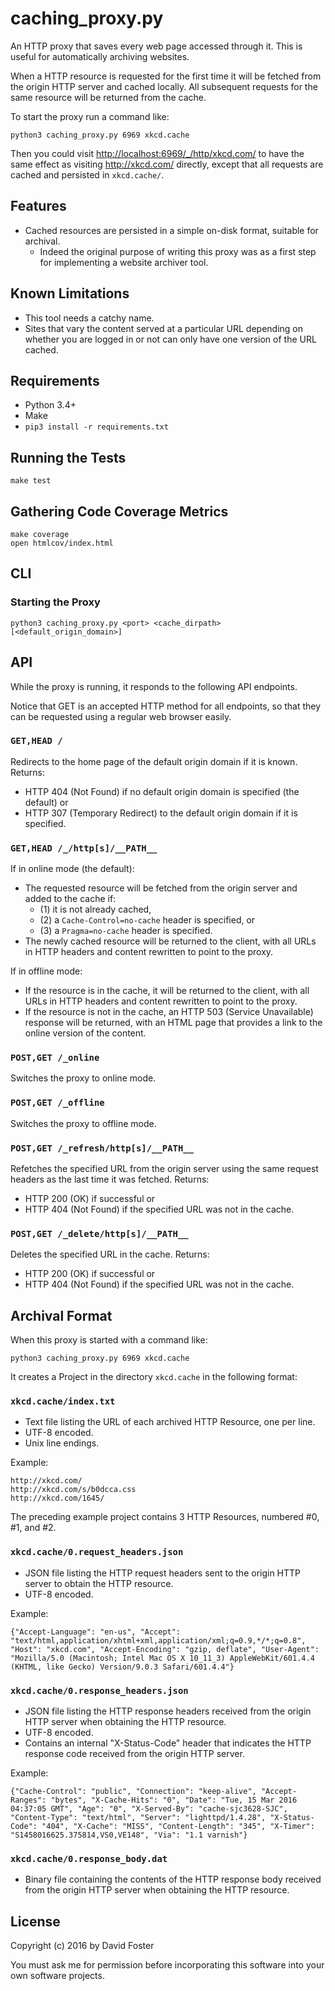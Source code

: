 # caching_proxy.py

An HTTP proxy that saves every web page accessed through it.
This is useful for automatically archiving websites.

When a HTTP resource is requested for the first time it will be fetched from the origin HTTP server and cached locally. All subsequent requests for the same resource will be returned from the cache.

To start the proxy run a command like:

```
python3 caching_proxy.py 6969 xkcd.cache
```

Then you could visit <http://localhost:6969/_/http/xkcd.com/> to have the same effect as visiting <http://xkcd.com/> directly, except that all requests are cached and persisted in `xkcd.cache/`.


## Features

* Cached resources are persisted in a simple on-disk format, suitable for archival.
    * Indeed the original purpose of writing this proxy was as a first step
      for implementing a website archiver tool.


## Known Limitations

* This tool needs a catchy name.
* Sites that vary the content served at a particular URL depending on whether you are logged in or not can only have one version of the URL cached.


## Requirements

* Python 3.4+
* Make
* `pip3 install -r requirements.txt`


## Running the Tests

```
make test
```


## Gathering Code Coverage Metrics

```
make coverage
open htmlcov/index.html
```


## CLI

### Starting the Proxy

```
python3 caching_proxy.py <port> <cache_dirpath> [<default_origin_domain>]
```


## API

While the proxy is running, it responds to the following API endpoints.

Notice that GET is an accepted HTTP method for all endpoints, so that they can be requested using a regular web browser easily.

### `GET,HEAD /`

Redirects to the home page of the default origin domain if it is known. Returns:

* HTTP 404 (Not Found) if no default origin domain is specified (the default) or
* HTTP 307 (Temporary Redirect) to the default origin domain if it is specified.

### `GET,HEAD /_/http[s]/__PATH__`

If in online mode (the default):

* The requested resource will be fetched from the origin server and added to the cache if:
    * (1) it is not already cached,
    * (2) a `Cache-Control=no-cache` header is specified, or
    * (3) a `Pragma=no-cache` header is specified.
* The newly cached resource will be returned to the client, with all URLs in HTTP headers and content rewritten to point to the proxy.

If in offline mode:

* If the resource is in the cache, it will be returned to the client, with all URLs in HTTP headers and content rewritten to point to the proxy.
* If the resource is not in the cache, an HTTP 503 (Service Unavailable) response will be returned, with an HTML page that provides a link to the online version of the content.

### `POST,GET /_online`

Switches the proxy to online mode.

### `POST,GET /_offline`

Switches the proxy to offline mode.

### `POST,GET /_refresh/http[s]/__PATH__`

Refetches the specified URL from the origin server using the same request headers as the last time it was fetched. Returns:

* HTTP 200 (OK) if successful or
* HTTP 404 (Not Found) if the specified URL was not in the cache.

### `POST,GET /_delete/http[s]/__PATH__`

Deletes the specified URL in the cache. Returns:

* HTTP 200 (OK) if successful or
* HTTP 404 (Not Found) if the specified URL was not in the cache.


## Archival Format

When this proxy is started with a command like:

```
python3 caching_proxy.py 6969 xkcd.cache
```

It creates a Project in the directory `xkcd.cache` in the following format:


### `xkcd.cache/index.txt`

* Text file listing the URL of each archived HTTP Resource, one per line.
* UTF-8 encoded.
* Unix line endings.

Example:

```
http://xkcd.com/
http://xkcd.com/s/b0dcca.css
http://xkcd.com/1645/
```

The preceding example project contains 3 HTTP Resources, numbered #0, #1, and #2.


### `xkcd.cache/0.request_headers.json`

* JSON file listing the HTTP request headers sent to the origin HTTP server to obtain the HTTP resource.
* UTF-8 encoded.

Example:

```
{"Accept-Language": "en-us", "Accept": "text/html,application/xhtml+xml,application/xml;q=0.9,*/*;q=0.8", "Host": "xkcd.com", "Accept-Encoding": "gzip, deflate", "User-Agent": "Mozilla/5.0 (Macintosh; Intel Mac OS X 10_11_3) AppleWebKit/601.4.4 (KHTML, like Gecko) Version/9.0.3 Safari/601.4.4"}
```


### `xkcd.cache/0.response_headers.json`

* JSON file listing the HTTP response headers received from the origin HTTP server when obtaining the HTTP resource.
* UTF-8 encoded.
* Contains an internal "X-Status-Code" header that indicates the HTTP response code received from the origin HTTP server.

Example:

```
{"Cache-Control": "public", "Connection": "keep-alive", "Accept-Ranges": "bytes", "X-Cache-Hits": "0", "Date": "Tue, 15 Mar 2016 04:37:05 GMT", "Age": "0", "X-Served-By": "cache-sjc3628-SJC", "Content-Type": "text/html", "Server": "lighttpd/1.4.28", "X-Status-Code": "404", "X-Cache": "MISS", "Content-Length": "345", "X-Timer": "S1458016625.375814,VS0,VE148", "Via": "1.1 varnish"}
```

### `xkcd.cache/0.response_body.dat`

* Binary file containing the contents of the HTTP response body received from the origin HTTP server when obtaining the HTTP resource.


## License

Copyright (c) 2016 by David Foster

You must ask me for permission before incorporating this software into your own software projects.